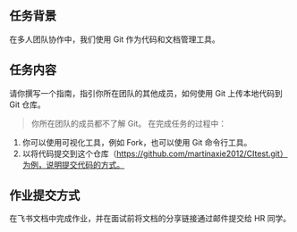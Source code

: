 ## 任务背景
在多人团队协作中，我们使用 Git 作为代码和文档管理工具。
## 任务内容
请你撰写一个指南，指引你所在团队的其他成员，如何使用 Git 上传本地代码到 Git 仓库。
> 你所在团队的成员都不了解 Git。
在完成任务的过程中：
1. 你可以使用可视化工具，例如 Fork，也可以使用 Git 命令行工具。
2. 以将代码提交到这个仓库（https://github.com/martinaxie2012/CItest.git）为例，说明提交代码的方式。
## 作业提交方式
在飞书文档中完成作业，并在面试前将文档的分享链接通过邮件提交给 HR 同学。
